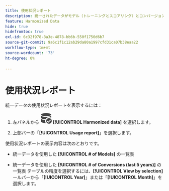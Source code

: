 ```yaml
---
title: 使用状況レポート
description: 統一されたデータがモデル（トレーニングとスコアリング）とコンバージョンでどのように使用されるかを説明します。
feature: Harmonized Data
hide: true
hidefromtoc: true
exl-id: 6c32f978-8a3e-4878-bb6b-550f1750d6b7
source-git-commit: 9a6c1f1c12ab29da80a1997cfd31ca07b38eaa22
workflow-type: tm+mt
source-wordcount: '73'
ht-degree: 0%

---
```


# 使用状況レポート

統一データの使用状況レポートを表示するには：

1. 左パネルから ![DataSearch](/help/assets/icons/DataCheck.svg) **[!UICONTROL Harmonized data]** を選択します。

1. 上部バーの「**[!UICONTROL Usage report]**」を選択します。

使用状況レポートの表示内容は次のとおりです。

* 統一データを使用した **[!UICONTROL # of Models]** の一覧表

* 統一データを使用した **[!UICONTROL # of Conversions (last 5 years)]** の一覧表 テーブルの精度を選択するには、**[!UICONTROL View by selection]** ールバーから「**[!UICONTROL Year]**」または「**[!UICONTROL Month]**」を選択します。
